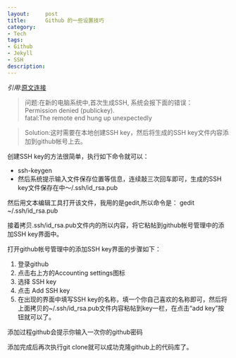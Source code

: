 ```yaml
---
layout:     post
title:      Github 的一些设置技巧
category:   
- Tech
tags: 
- Github
- Jekyll
- SSH
description: 
---
```


*引用*:[原文连接](http://blog.csdn.net/keyboardota/article/details/7603630)

> 问题:在新的电脑系统中,首次生成SSH, 系统会报下面的错误：<br>
> Permission denied (publickey). <br>
fatal:The remote end hung up unexpectedly <br>

> Solution:这时需要在本地创建SSH key，然后将生成的SSH key文件内容添加到github帐号上去。

创建SSH key的方法很简单，执行如下命令就可以：
- ssh-keygen
- 然后系统提示输入文件保存位置等信息，连续敲三次回车即可，生成的SSH key文件保存在中～/.ssh/id_rsa.pub

然后用文本编辑工具打开该文件，我用的是gedit,所以命令是：
gedit ~/.ssh/id_rsa.pub

接着拷贝.ssh/id_rsa.pub文件内的所以内容，将它粘帖到github帐号管理中的添加SSH key界面中。

打开github帐号管理中的添加SSH key界面的步骤如下：

1. 登录github
2. 点击右上方的Accounting settings图标
3. 选择 SSH key
4. 点击 Add SSH key
5. 在出现的界面中填写SSH key的名称，填一个你自己喜欢的名称即可，然后将上面拷贝的~/.ssh/id_rsa.pub文件内容粘帖到key一栏，在点击“add key”按钮就可以了。

添加过程github会提示你输入一次你的github密码

添加完成后再次执行git clone就可以成功克隆github上的代码库了。


